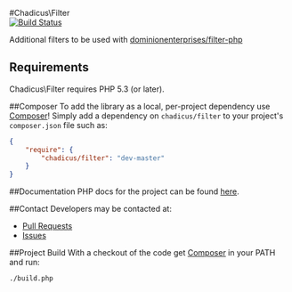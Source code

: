 #Chadicus\Filter                                                                                                         
[![Build Status](https://travis-ci.org/chadicus/filter.png)](https://travis-ci.org/chadicus/filter)                      
                                                                                                                         
Additional filters to be used with [dominionenterprises/filter-php](https://github.com/dominionenterprises/filter-php) 

## Requirements

Chadicus\Filter requires PHP 5.3 (or later).

##Composer
To add the library as a local, per-project dependency use [Composer](http://getcomposer.org)! Simply add a dependency on
`chadicus/filter` to your project's `composer.json` file such as:

```json
{
    "require": {
        "chadicus/filter": "dev-master"
    }
}
```
##Documentation
PHP docs for the project can be found [here](http://chadicus.github.io/filter).

##Contact
Developers may be contacted at:

 * [Pull Requests](https://github.com/chadicus/filter/pulls)
 * [Issues](https://github.com/chadicus/filter/issues)

##Project Build
With a checkout of the code get [Composer](http://getcomposer.org) in your PATH and run:

```sh
./build.php
```
